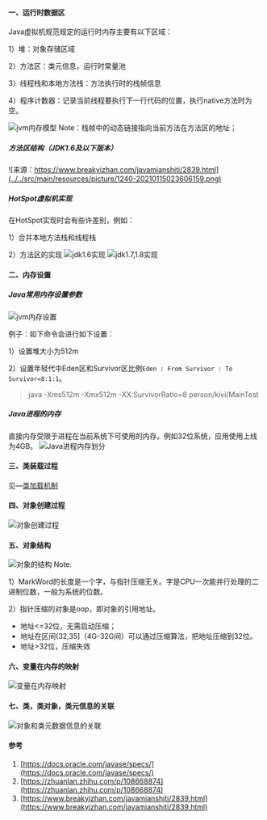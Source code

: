 #### 一、运行时数据区
Java虚拟机规范规定的运行时内存主要有以下区域：

1）堆：对象存储区域

2）方法区：类元信息，运行时常量池

3）线程栈和本地方法栈：方法执行时的栈帧信息

4）程序计数器：记录当前线程要执行下一行代码的位置，执行native方法时为空。

![jvm内存模型](../../src/main/resources/picture/1240-20210115023606431.png)
Note：栈帧中的动态链接指向当前方法在方法区的地址；

##### 方法区结构（JDK1.6及以下版本）
![来源：https://www.breakyizhan.com/javamianshiti/2839.html](../../src/main/resources/picture/1240-20210115023606159.png)

##### HotSpot虚拟机实现
在HotSpot实现时会有些许差别，例如：

1）合并本地方法栈和线程栈

2）方法区的实现
![jdk1.6实现](../../src/main/resources/picture/1240-20210115023606487.png)
![jdk1.7,1.8实现](../../src/main/resources/picture/1240-20210115023606998.png)

#### 二、内存设置

##### Java常用内存设置参数
![jvm内存设置](../../src/main/resources/picture/1240-20210115023606640.png)

例子：如下命令会进行如下设置：

1）设置堆大小为512m

2）设置年轻代中Eden区和Survivor区比例`Eden : From Survivor : To Survivor=8:1:1`。

> java -Xms512m -Xmx512m -XX:SurvivorRatio=8 person/kivi/MainTest
##### Java进程的内存
直接内存受限于进程在当前系统下可使用的内存。例如32位系统，应用使用上线为4GB。
![Java进程内存划分](../../src/main/resources/picture/image-20210129110249024.png)

#### 三、类装载过程

见—[类加载机制](./1.类加载机制.md)

#### 四、对象创建过程
![对象创建过程](../../src/main/resources/picture/image-20210129110313760.png)

#### 五、对象结构
![对象的结构](../../src/main/resources/picture/1240-20210115023606746.png)
Note:

1）MarkWord的长度是一个字，与指针压缩无关。字是CPU一次能并行处理的二进制位数，一般为系统的位数。

2）指针压缩的对象是oop，即对象的引用地址。

* 地址<=32位，无需启动压缩；
* 地址在区间(32,35]（4G-32G间）可以通过压缩算法，把地址压缩到32位。
* 地址>32位，压缩失效
#### 六、变量在内存的映射
![变量在内存映射](../../src/main/resources/picture/1240-20210115023606994.png)

#### 七、类，类对象，类元信息的关联
![对象和类元数据信息的关联](../../src/main/resources/picture/1240-20210115023606960.png)
#### 参考
1. [https://docs.oracle.com/javase/specs/](https://docs.oracle.com/javase/specs/)
1. [https://zhuanlan.zhihu.com/p/108668874](https://zhuanlan.zhihu.com/p/108668874)
1. [https://www.breakyizhan.com/javamianshiti/2839.html](https://www.breakyizhan.com/javamianshiti/2839.html)